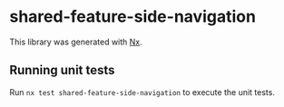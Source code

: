 # shared-feature-side-navigation

This library was generated with [Nx](https://nx.dev).

## Running unit tests

Run `nx test shared-feature-side-navigation` to execute the unit tests.
